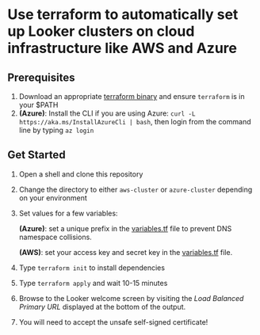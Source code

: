 # Use terraform to automatically set up Looker clusters on cloud infrastructure like AWS and Azure

## Prerequisites
1. Download an appropriate [terraform binary](https://www.terraform.io/downloads.html) and ensure `terraform` is in your $PATH
2. **(Azure)**: Install the CLI if you are using Azure:
`curl -L https://aka.ms/InstallAzureCli | bash`, then login from the command line by typing `az login`

## Get Started
1. Open a shell and clone this repository
2. Change the directory to either `aws-cluster` or `azure-cluster` depending on your environment
3. Set values for a few variables:

    **(Azure)**: set a unique prefix in the [variables.tf](https://github.com/drewgillson/looker_cluster_terraform/blob/master/azure-cluster/variables.tf) file to prevent DNS namespace collisions.

    **(AWS)**: set your access key and secret key in the [variables.tf](https://github.com/drewgillson/looker_cluster_terraform/blob/master/aws-cluster/variables.tf) file.

4. Type `terraform init` to install dependencies
5. Type `terraform apply` and wait 10-15 minutes

6. Browse to the Looker welcome screen by visiting the _Load Balanced Primary URL_ displayed at the bottom of the output.

7. You will need to accept the unsafe self-signed certificate!